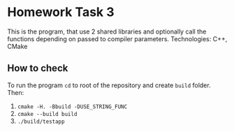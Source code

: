 # Homework Task 3

This is the program, that use 2 shared libraries and optionally call the functions depending on passed to compiler parameters.
Technologies: C++, CMake

## How to check

To run the program `cd` to root of the repository and create `build` folder. Then:
1. `cmake -H. -Bbuild -DUSE_STRING_FUNC` 
2. `cmake --build build`
3. `./build/testapp`
